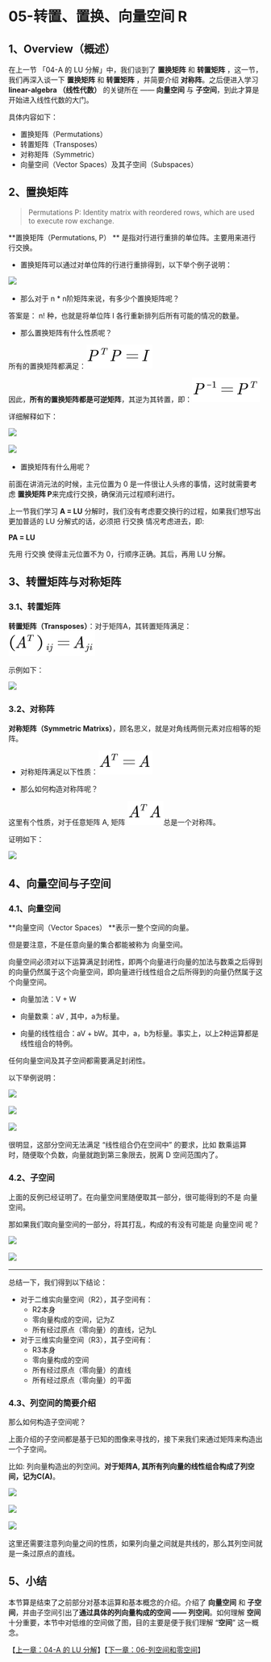 # 05-转置、置换、向量空间 R

## 1、Overview（概述）

在上一节 「04-A 的 LU 分解」中，我们谈到了 **置换矩阵** 和 **转置矩阵** ，这一节，我们再深入谈一下 **置换矩阵** 和 **转置矩阵** ，并简要介绍 **对称阵**。之后便进入学习 **linear-algebra （线性代数）** 的关键所在 —— **向量空间** 与 **子空间**，到此才算是开始进入线性代数的大门。

具体内容如下：

* 置换矩阵（Permutations）
* 转置矩阵（Transposes）
* 对称矩阵（Symmetric）
* 向量空间（Vector Spaces）及其子空间（Subspaces）

## 2、置换矩阵

> Permutations P: Identity matrix with reordered rows, which are used to execute row exchange.

**置换矩阵（Permutations, P） ** 是指对行进行重排的单位阵。主要用来进行行交换。

* 置换矩阵可以通过对单位阵的行进行重排得到，以下举个例子说明：

![](../images/04/LA_4_22.png)

* 那么对于 n * n阶矩阵来说，有多少个置换矩阵呢？

答案是： n! 种，也就是将单位阵 I 各行重新排列后所有可能的情况的数量。

* 那么置换矩阵有什么性质呢？

所有的置换矩阵都满足：![](../images/05/LA_5_01.png)

因此，**所有的置换矩阵都是可逆矩阵**，其逆为其转置，即：![](../images/05/LA_5_02.png)

详细解释如下：

![](../images/05/LA_5_1.jpg)



![](../images/05/LA_5_2.jpg)

* 置换矩阵有什么用呢？

前面在讲消元法的时候，主元位置为 0 是一件很让人头疼的事情，这时就需要考虑 **置换矩阵 P**来完成行交换，确保消元过程顺利进行。

上一节我们学习 **A = LU** 分解时，我们没有考虑要交换行的过程，如果我们想写出更加普适的 LU 分解式的话，必须把 行交换 情况考虑进去，即: 

**PA = LU**

先用 行交换 使得主元位置不为 0，行顺序正确。其后，再用 LU 分解。

## 3、转置矩阵与对称矩阵

### 3.1、转置矩阵

**转置矩阵（Transposes）**：对于矩阵A，其转置矩阵满足：![](../images/05/LA_5_03.png)

示例如下：

![](../images/05/LA_5_3.jpg)

### 3.2、对称阵

**对称矩阵（Symmetric Matrixs）**，顾名思义，就是对角线两侧元素对应相等的矩阵。

* 对称矩阵满足以下性质：![](../images/05/LA_5_04.png)

* 那么如何构造对称阵呢？

这里有个性质，对于任意矩阵 A, 矩阵 ![](../images/05/LA_5_05.png)总是一个对称阵。

证明如下：

![](../images/05/LA_5_4.png)

## 4、向量空间与子空间

### 4.1、向量空间

**向量空间（Vector Spaces） **表示一整个空间的向量。

但是要注意，不是任意向量的集合都能被称为 向量空间。

向量空间必须对以下运算满足封闭性，即两个向量进行向量的加法与数乘之后得到的向量仍然属于这个向量空间，即向量进行线性组合之后所得到的向量仍然属于这个向量空间。

* 向量加法：V + W
* 向量数乘：aV , 其中，a为标量。

* 向量的线性组合：aV + bW。其中，a，b为标量。事实上，以上2种运算都是线性组合的特例。

任何向量空间及其子空间都需要满足封闭性。

以下举例说明：

![](../images/05/LA_5_5.jpg)

![](../images/05/LA_5_6.jpg)

![](../images/05/LA_5_7.jpg)

很明显，这部分空间无法满足 “线性组合仍在空间中” 的要求，比如 数乘运算 时，随便取个负数，向量就跑到第三象限去，脱离 D 空间范围内了。

### 4.2、子空间
上面的反例已经证明了。在向量空间里随便取其一部分，很可能得到的不是 向量空间。

那如果我们取向量空间的一部分，将其打乱，构成的有没有可能是 向量空间 呢？

![](../images/05/LA_5_8.jpg)

![](../images/05/LA_5_9.jpg)

---

总结一下，我们得到以下结论：

* 对于二维实向量空间（R2），其子空间有：
  * R2本身
  * 零向量构成的空间，记为Z
  * 所有经过原点（零向量）的直线，记为L
* 对于三维实向量空间（R3），其子空间有：
  * R3本身
  * 零向量构成的空间
  * 所有经过原点（零向量）的直线
  * 所有经过原点（零向量）的平面

### 4.3、列空间的简要介绍

那么如何构造子空间呢？

上面介绍的子空间都是基于已知的图像来寻找的，接下来我们来通过矩阵来构造出一个子空间。

比如: 列向量构造出的列空间。**对于矩阵A, 其所有列向量的线性组合构成了列空间，记为C(A)**。

![](../images/05/LA_5_10.jpg)

![](../images/05/LA_5_11.jpg)

![](../images/05/LA_5_12.jpg)

这里还需要注意列向量之间的性质，如果列向量之间就是共线的，那么其列空间就是一条过原点的直线。



## 5、小结

本节算是结束了之前部分对基本运算和基本概念的介绍。介绍了 **向量空间** 和 **子空间**，并由子空间引出了**通过具体的列向量构成的空间 —— 列空间**。如何理解 **空间** 十分重要，本节中对低维的空间做了图，目的主要是便于我们理解 “**空间**” 这一概念。

【[上一章：04-A 的 LU 分解](../04-A的LU分解/04-A的LU分解.md)】【[下一章：06-列空间和零空间](../06-列空间和零空间/06-列空间和零空间.md)】

